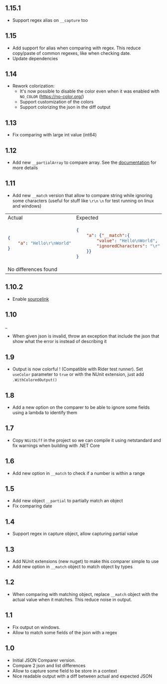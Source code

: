 ## 1.15.1

- Support regex alias on `__capture` too

## 1.15

- Add support for alias when comparing with regex. This reduce copy/paste of common regexes, like when checking date.
- Update dependencies

## 1.14

- Rework colorization:
  - It's now possible to disable the color even when it was enabled with `NO_COLOR` (https://no-color.org/)
  - Support customization of the colors
  - Support colorizing the json in the diff output

## 1.13

- Fix comparing with large int value (int64)

## 1.12

- Add new `__partialArray` to compare array. See the [documentation](doc/partial.md) for more details

## 1.11

- Add new `__match` version that allow to compare string while ignoring some characters (useful for stuff like `\r\n` `\n` for test running on linux and windows)

<table>
<tr><td>Actual</td><td>Expected</td></tr>
<tr><td>


```json
{
    "a": "Hello\r\nWorld"
}
```

</td>
<td>

```json
{
    "a": {"__match":{
        "value": "Hello\nWorld",
        "ignoredCharacters": "\r"
    }}
}
```

</td></tr>
<tr><td colspan="2">
No differences found
</td></tr>
</table>


## 1.10.2

- Enable [sourcelink](https://github.com/dotnet/sourcelink)

## 1.10
_
- When given json is invalid, throw an exception that include the json that show what the error is instead of describing it

## 1.9

- Output is now colorful ! (Compatible with Rider test runner). Set `useColor` parameter to `true` or with the NUnit extension, just add `.WithColoredOutput()`

## 1.8

- Add a new option on the comparer to be able to ignore some fields using a lambda to identify them

## 1.7

- Copy `NGitDiff` in the project so we can compile it using netstandard and fix warnings when building with .NET Core

## 1.6

- Add new option in `__match` to check if a number is within a range

## 1.5

- Add new object `__partial` to partially match an object
- Fix comparing date

## 1.4

- Support regex in capture object, allow capturing partial value

## 1.3

- Add NUnit extensions (new nuget) to make this comparer simple to use
- Add new option in `__match` object to match object by types

## 1.2

- When comparing with matching object, replace `__match` object with the actual value when it matches. This reduce noise in output.

## 1.1

- Fix output on windows.
- Allow to match some fields of the json with a regex

## 1.0

- Initial JSON Comparer version.
- Compare 2 json and list differences
- Allow to capture some field to be store in a context
- Nice readable output with a diff between actual and expected JSON
